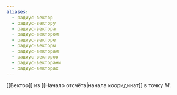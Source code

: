 ```yaml
---
aliases:
  - радиус-вектор
  - радиус-вектору
  - радиус-вектора
  - радиус-вектором
  - радиус-векторе
  - радиус-векторы
  - радиус-векторам
  - радиус-векторов
  - радиус-векторами
  - радиус-векторах
---
```

[[Вектор]] из [[Начало отсчёта|начала кооридинат]] в точку $M$.